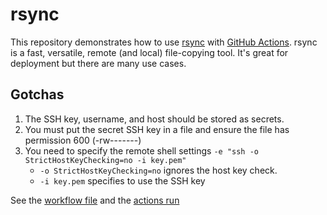# rsync
This repository demonstrates how to use [rsync](https://linux.die.net/man/1/rsync) with [GitHub Actions](https://docs.github.com/en/actions). rsync is a fast, versatile, remote (and local) file-copying tool. It's great for deployment but there are many use cases.

## Gotchas
1. The SSH key, username, and host should be stored as secrets.
2. You must put the secret SSH key in a file and ensure the file has permission 600 (-rw-------)
3. You need to specify the remote shell settings `-e "ssh -o StrictHostKeyChecking=no -i key.pem"`
   - `-o StrictHostKeyChecking=no` ignores the host key check.
   - `-i key.pem` specifies to use the SSH key

See the [workflow file](https://github.com/austenstone/rsync/blob/main/.github/workflows/rsync.yml) and the [actions run](https://github.com/austenstone/rsync/runs/6708535239?check_suite_focus=true)
